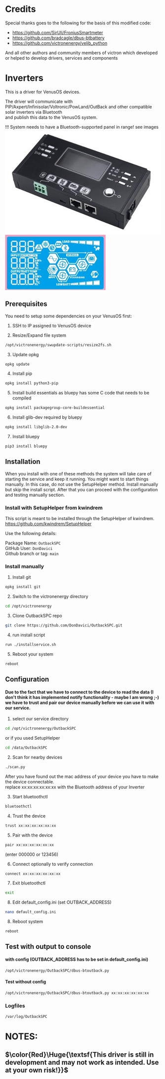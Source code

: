 # Credits

Special thanks goes to the following for the basis of this modified code:

* https://github.com/SirUli/FroniusSmartmeter <br>
* https://github.com/bradcagle/dbus-btbattery <br>
* https://github.com/victronenergy/velib_python <br>

And all other authors and community members of victron which developed or helped to develop drivers, services and components
# Inverters
This is a driver for VenusOS devices.

The driver will communicate with PIP/Axpert/Infinisolar/Voltronic/PowLand/OutBack and other compatible solar inverters via Bluetooth <br/>
and publish this data to the VenusOS system.

!!! System needs to have a Bluetooth-supported panel in range!
see images
![screenshot](docs/panel.png)
![screenshot](docs/panel_LCD.png)

## Prerequisites
You need to setup some dependencies on your VenusOS first:

1) SSH to IP assigned to VenusOS device<br/>

2) Resize/Expand file system<br/>

```sh
/opt/victronenergy/swupdate-scripts/resize2fs.sh
```

3) Update opkg<br/>
```sh
opkg update
```

4) Install pip<br/>
```sh
opkg install python3-pip
```

5) Install build essentials as bluepy has some C code that needs to be compiled<br/>
```sh
opkg install packagegroup-core-buildessential
```

6) Install glib-dev required by bluepy<br/>
```sh
opkg install libglib-2.0-dev
```

7) Install bluepy<br/>
```sh
pip3 install bluepy
```

## Installation
When you install with one of these methods the system will take care of starting the service and keep it running. You might want to start things manually. In this case, do not use the SetupHelper method. Install manually but skip the install script. After that you can proceed with the configuration and testing manually section.

### Install with SetupHelper from kwindrem

This script is meant to be installed through the SetupHelper of kwindrem. 
https://github.com/kwindrem/SetupHelper

Use the following details:

Package Name: `OutbackSPC`<br>
GitHub User: `DonDavici` <br>
Github branch or tag: `main` <br>


### Install manually
1) Install git<br>
```sh
opkg install git
```

2) Switch to the victronenergy directory
```sh
cd /opt/victronenergy
```

3) Clone OutbackSPC repo<br/>
```sh
git clone https://github.com/DonDavici/OutbackSPC.git
```

4) run install script
```sh
run ./installservice.sh
```

5) Reboot your system
```sh
reboot
```
## Configuration
#### Due to the fact that we have to connect to the device to read the data (I don't think it has implemented notify functionality - maybe I am wrong ;-) we have to trust and pair our device manually before we can use it with our service.

1) select our service directory
```sh
cd /opt/victronenergy/OutbackSPC
```
or if you used SetupHelper
```sh
cd /data/OutbackSPC
```

2) Scan for nearby devices
```sh
./scan.py
```
After you have found out the mac address of your device you have to make the device connectable.<br/> 
replace xx:xx:xx:xx:xx:xx with the Bluetooth address of your Inverter<br/>

3) Start bluetoothctl<br>
```sh
bluetoothctl
```
4) Trust the device<br>
```sh
trust xx:xx:xx:xx:xx:xx
```
5) Pair with the device<br>
```sh
pair xx:xx:xx:xx:xx:xx
```
(enter 000000 or 123456)

6) Connect optionally to verify connection<br>
```sh
connect xx:xx:xx:xx:xx:xx
```
7) Exit bluetoothctl
```sh
exit
```
8) Edit default_config.ini (set OUTBACK_ADDRESS)
```sh
nano default_config.ini
```
8) Reboot system
```sh
reboot
```

## Test with output to console 
#### with config (OUTBACK_ADDRESS has to be set in default_config.ini)
```sh
/opt/victronenergy/OutbackSPC/dbus-btoutback.py
```
#### Test without config
```sh
/opt/victronenergy/OutbackSPC/dbus-btoutback.py xx:xx:xx:xx:xx:xx
```
### Logfiles
```sh
/var/log/OutbackSPC
```

# NOTES: 
## $\color{Red}\Huge{\textsf{This driver is still in development and may not work as intended. Use at your own risk!}}$
